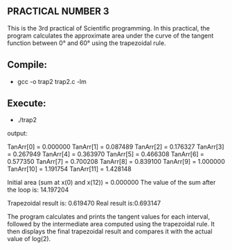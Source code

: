 ## PRACTICAL NUMBER 3

This is the 3rd practical of Scientific programming. In this practical, the program calculates the approximate area under the curve of the tangent function between 0° and 60° using the trapezoidal rule.

## Compile:

* gcc -o trap2 trap2.c -lm


## Execute:

* ./trap2

output:

TanArr[0] = 0.000000
TanArr[1] = 0.087489
TanArr[2] = 0.176327
TanArr[3] = 0.267949
TanArr[4] = 0.363970
TanArr[5] = 0.466308
TanArr[6] = 0.577350
TanArr[7] = 0.700208
TanArr[8] = 0.839100
TanArr[9] = 1.000000
TanArr[10] = 1.191754
TanArr[11] = 1.428148

Initial area (sum at x(0) and x(12)) = 0.000000
The value of the sum after the loop is: 14.197204
 
 Trapezoidal result is: 0.619470
Real result is:0.693147


The program calculates and prints the tangent values for each interval, 
followed by the intermediate area computed using the trapezoidal rule. 
It then displays the final trapezoidal result and compares it with the 
actual value of log(2).
